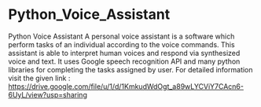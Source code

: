 # Python_Voice_Assistant
Python Voice Assistant
A personal voice assistant is a software which perform tasks of an individual according to the voice commands. This assistant is able to interpret human voices and respond via synthesized voice and text. It uses Google speech recognition API and many python libraries for completing the tasks assigned by user. For detailed information visit the given link : https://drive.google.com/file/u/1/d/1KmkudWdOgt_a89wLYCViY7CAcn6-6UyL/view?usp=sharing
